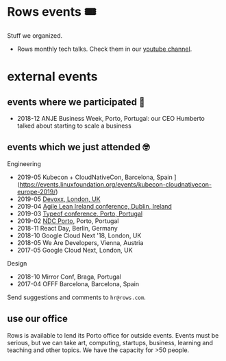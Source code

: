 # Rows events 🎟
Stuff we organized.
- Rows monthly tech talks. Check them in our [youtube channel](https://www.youtube.com/channel/UCQUmiIyETHv8ccZLdsvNzdA).

# external events

## events where we participated 📣

- 2018-12 ANJE Business Week, Porto, Portugal: our CEO Humberto talked about starting to scale a business

## events which we just attended 🤓

Engineering
- 2019-05 Kubecon + CloudNativeCon, Barcelona, Spain
](https://events.linuxfoundation.org/events/kubecon-cloudnativecon-europe-2019/) 
- 2019-05 [Devoxx, London, UK](https://www.devoxx.co.uk/) 
- 2019-04 [Agile Lean Ireland conference, Dublin, Ireland](https://www.agileleanireland.org/) 
- 2019-03 [Typeof conference, Porto, Portugal](https://typeofconf.com/) 
- 2019-02 [NDC Porto](https://ndcporto.com/), Porto, Portugal 
- 2018-11 React Day, Berlin, Germany
- 2018-10 Google Cloud Next '18, London, UK
- 2018-05 We Are Developers, Vienna, Austria
- 2017-05 Google Cloud Next, London, UK

Design
- 2018-10 Mirror Conf, Braga, Portugal
- 2017-04 OFFF Barcelona, Barcelona, Spain

Send suggestions and comments to `hr@rows.com`.

## use our office

Rows is available to lend its Porto office for outside events. Events must be serious, but we can take art, computing, startups, business, learning and teaching and other topics. We have the capacity for >50 people.
